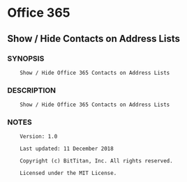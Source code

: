 # Office 365
## Show / Hide Contacts on Address Lists
### SYNOPSIS
```
    Show / Hide Office 365 Contacts on Address Lists
```
### DESCRIPTION
```
    Show / Hide Office 365 Contacts on Address Lists
```
### NOTES
```
    Version: 1.0
    Last updated: 11 December 2018
    Copyright (c) BitTitan, Inc. All rights reserved.
    Licensed under the MIT License.
```

